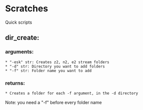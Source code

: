 # Scratches
Quick scripts

## dir_create: 

### arguments: 
    * "-esk" str: Creates z2, n2, e2 stream folders  
    * "-d" str: Directory you want to add folders
    * "-f" str: Folder name you want to add
    
### returns:
    * Creates a folder for each -f argument, in the -d directory
    
Note: you need a "-f" before every folder name
